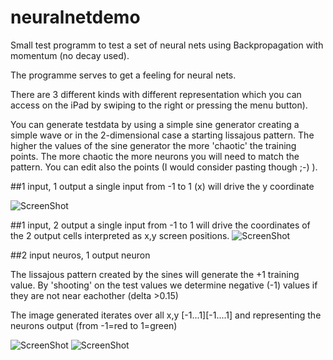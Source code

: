 neuralnetdemo
=============

Small test programm to test a set of neural nets using Backpropagation with momentum (no decay used).

The programme serves to get a feeling for neural nets. 

There are 3 different kinds with different representation which you can access on the iPad by swiping to the right or pressing the menu button).




You can generate testdata by using a simple sine generator creating a simple wave or in the 2-dimensional case a starting lissajous pattern.
The higher the values of the sine generator the more 'chaotic' the training points. 
The more chaotic the more neurons you will need to match the pattern.
You can edit also the points (I would consider pasting though ;-) ).

##1 input, 1 output
 a single input from -1 to 1 (x) will drive the y coordinate
 
 ![ScreenShot](https://raw.github.com/scjurgen/neuralnetdemo/master/exampleset1in1out.png)
 
 

##1 input, 2 output
 a single input from -1 to 1 will drive the coordinates of the 2 output cells interpreted as x,y screen positions.
 ![ScreenShot](https://raw.github.com/scjurgen/neuralnetdemo/master/example2set1in2out.png)
 

##2 input neuros, 1 output neuron

The lissajous pattern created by the sines will generate the +1 training value. By 'shooting' on the test values we determine negative (-1) values if they are not near eachother (delta >0.15)

The image generated iterates over all x,y [-1...1][-1....1] and representing the neurons output  (from -1=red to 1=green)

![ScreenShot](https://raw.github.com/scjurgen/neuralnetdemo/master/exampleset2in1out.png)
![ScreenShot](https://raw.github.com/scjurgen/neuralnetdemo/master/exampleset2in1out_v.png)
 
